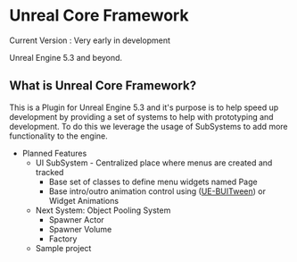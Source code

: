 # Unreal Core Framework
Current Version : Very early in development

Unreal Engine 5.3 and beyond.

What is Unreal Core Framework?
---
This is a Plugin for Unreal Engine 5.3 and it's purpose is to help speed up development by providing a set of systems to help with prototyping and development. To do this we leverage the usage of SubSystems to add more functionality to the engine.

* Planned Features
	* UI SubSystem - Centralized place where menus are created and tracked
	 	* Base set of classes to define menu widgets named Page
	  	* Base intro/outro animation control using ([UE-BUITween](https://github.com/benui-dev/UE-BUITween)) or Widget Animations
	* Next System: Object Pooling System
 		* Spawner Actor
   		* Spawner Volume
     	* Factory
	* Sample project
  	    

